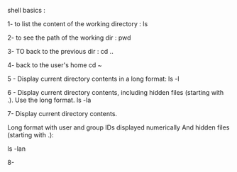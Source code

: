 shell basics : 

1- to list the content of the working directory : 
ls

2- to see the path of the working dir :
pwd
 
3- TO back to the previous dir : 
cd ..

4- back to the user's home 
cd ~

5 - Display current directory contents in a long format:
ls -l

6 - Display current directory contents, including hidden files (starting with .). Use the long format.
ls -la

7- Display current directory contents.

Long format
with user and group IDs displayed numerically
And hidden files (starting with .):

ls -lan

8- 
